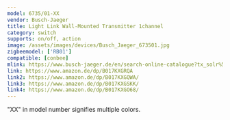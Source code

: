 ```yaml
---
model: 6735/01-XX
vendor: Busch-Jaeger 
title: Light Link Wall-Mounted Transmitter 1channel
category: switch
supports: on/off, action
image: /assets/images/devices/Busch_Jaeger_673501.jpg
zigbeemodel: ['RB01']
compatible: [conbee]
mlink: https://www.busch-jaeger.de/en/search-online-catalogue?tx_solr%5Bq%5D=light%5C+link+transmitter+1channel
link: https://www.amazon.de/dp/B017KXGRQA
link2: https://www.amazon.de/dp/B017KXGQWA/
link3: https://www.amazon.de/dp/B017KXGSKK/
link4: https://www.amazon.de/dp/B017KXGO68/
---
```

"XX" in model number signifies multiple colors.


